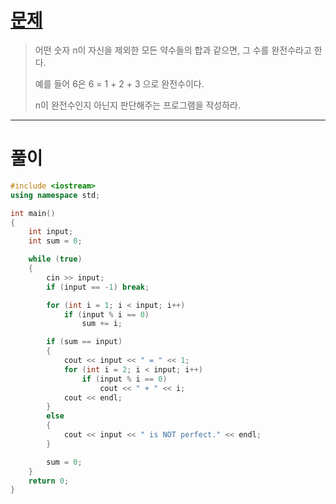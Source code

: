 # [문제](https://www.acmicpc.net/problem/9506 "#9506번")
  
> 어떤 숫자 n이 자신을 제외한 모든 약수들의 합과 같으면, 그 수를 완전수라고 한다.
> 
> 예를 들어 6은 6 = 1 + 2 + 3 으로 완전수이다.
> 
> n이 완전수인지 아닌지 판단해주는 프로그램을 작성하라.
<hr/>

# 풀이

```cpp
#include <iostream>
using namespace std;

int main() 
{
    int input;
    int sum = 0;

    while (true)
    {
        cin >> input;
        if (input == -1) break;

        for (int i = 1; i < input; i++)
            if (input % i == 0)
                sum += i;

        if (sum == input)
        {
            cout << input << " = " << 1;
            for (int i = 2; i < input; i++)
                if (input % i == 0)
                    cout << " + " << i;
            cout << endl;
        }
        else
        {
            cout << input << " is NOT perfect." << endl;
        }

        sum = 0;
    }
    return 0;
}
```

